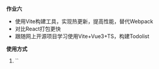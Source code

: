 **作业六**

- 使用Vite构建工具，实现热更新，提高性能，替代Webpack
- 对比React打包更快
- 跟随网上开源项目学习使用Vite+Vue3+TS，构建Todolist

**使用方式**

1. ``
